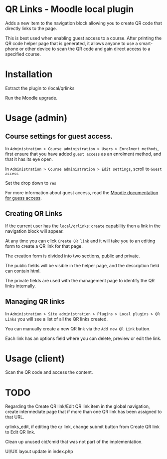 QR Links - Moodle local plugin
========================

Adds a new item to the navigation block allowing you to create QR code that directly links to the page.

This is best used when enabling guest access to a course. After printing the QR code helper page that is generated, it allows anyone to use a smart-phone or other device to scan the QR code and gain direct access to a specified course.

# Installation

Extract the plugin to /local/qrlinks

Run the Moodle upgrade.

# Usage (admin)

## Course settings for guest access.
In `Administration > Course administration > Users > Enrolment methods`, first ensure that you have added `guest access` as an enrolment method, and that it has its eye open.

In `Administration > Course administration > Edit settings`, scroll to `Guest access`

Set the drop down to `Yes`

For more information about guest access, read the [Moodle documentation for guess access](https://docs.moodle.org/29/en/Guest_access).

## Creating QR Links

If the current user has the `local/qrlinks:create` capability then a link in the navigation block will appear.

At any time you can click `Create QR link` and it will take you to an editing form to create a QR link for that page.

The creation form is divided into two sections, public and private.

The public fields will be visible in the helper page, and the description field can contain html.

The private fields are used with the management page to identify the QR links internally.

## Managing QR links
In `Administration > Site administration > Plugins > Local plugins > QR Links` you will see a list of all the QR links created.

You can manually create a new QR link via the `Add new QR Link` button.

Each link has an options field where you can delete, preview or edit the link.

# Usage (client)

Scan the QR code and access the content.
  
# TODO

Regarding the Create QR link/Edit QR link item in the global navigation, create intermediate page that if more than one QR link has been assigned to that URL.

qrlinks_edit, if editing the qr link, change submit button from Create QR link to Edit QR link.

Clean up unused cid/cmid that was not part of the implementation.

UI/UX layout update in index.php
